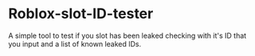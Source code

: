 # Roblox-slot-ID-tester
A simple tool to test if you slot has been leaked checking with it's ID that you input and a list of known leaked IDs.
